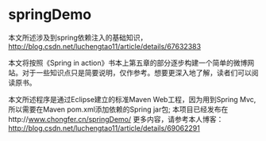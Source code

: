 # springDemo
本文所述涉及到spring依赖注入的基础知识，http://blog.csdn.net/luchengtao11/article/details/67632383

本文将按照《Spring in action》书本上第五章的部分逐步构建一个简单的微博网站。对于一些知识点只是简要说明，仅作参考。想要更深入地了解，读者们可以阅读原书。

本文所述程序是通过Eclipse建立的标准Maven Web工程，因为用到Spring Mvc,所以需要在Maven pom.xml添加依赖的Spring jar包;
本项目已经发布在http://www.chongfer.cn/springDemo/
更多内容，请参考本人博客：http://blog.csdn.net/luchengtao11/article/details/69062291
